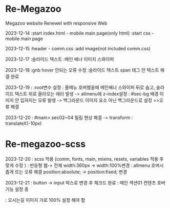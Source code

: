 # Re-Megazoo
Megazoo website Renewel with responsive Web

2023-12-14
:start index.html - mobile main page(only html)
:start css - mobile main page

2023-12-15
:header - comm.css
:add image(not included comm.css)

2023-12-17
:슬라이드 텍스트
:메인 배너 이미지 스와이퍼

2023-12-18
:gnb hover 안되는 오류 수정
:슬라이드 텍스트 span 태그 안 텍스트 해결 완료

2023-12-19
: :root변수 설정
: 올메뉴 호버했을때 메인배너 스와이퍼 뒤로 숨고, 슬라이드 텍스트 위로 올라오는 에러 발생
    -> allmenu에 z-index설정
: #sec-bg 배경 이미지 안 입혀지는 오류 발생
    -> 백그라운드 이미지 요소 아닌 백그라운드로 설정
=>오류 해결

2023-12-20
: #main>.sec02~04 밀림 현상 해결
    -> transform : translateX(-10px)

# Re-megazoo-scss
2023-12-20
: scss 적용 (comm, fonts, main, mixins, resets, variables 적용 후 맞게 수정 )
: 반응형 웹-> 전체 width:360px -> width:100%변경
: allmenu 호버시 좁게 뜨는 오류 해결
    position:absolute; -> position:fixed; 변경

2023-12-21
: button -> input 박스로 변경 후 체크드 완료
: 메인 섹션01 컨텐츠 호버 기능 설정 중

: 오시는길 이미지 가로 100% 설정 해야 함